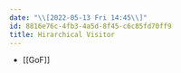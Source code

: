 ```yaml
---
date: "\\[2022-05-13 Fri 14:45\\]"
id: 8816e76c-4fb3-4a5d-8f45-c6c85fd70ff9
title: Hirarchical Visitor
---
```


- [[GoF]]
